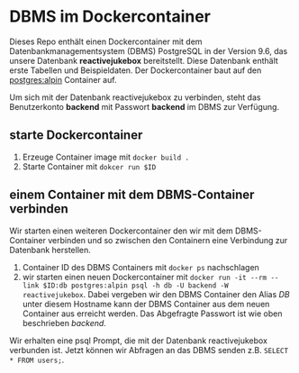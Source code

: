 # DBMS im Dockercontainer
Dieses Repo enthält einen Dockercontainer mit dem Datenbankmanagementsystem (DBMS) PostgreSQL in der Version 9.6, das unsere Datenbank __reactivejukebox__ bereitstellt.
Diese Datenbank enthält erste Tabellen und Beispieldaten.
Der Dockercontainer baut auf den [postgres:alpin](https://hub.docker.com/_/postgres/) Container auf.

Um sich mit der Datenbank reactivejukebox zu verbinden, steht das Benutzerkonto __backend__ mit Passwort __backend__ im DBMS zur Verfügung.

## starte Dockercontainer
1. Erzeuge Container image mit `docker build .`
2. Starte Container mit `dokcer run $ID`

## einem Container mit dem DBMS-Container verbinden
Wir starten einen weiteren Dockercontainer den wir mit dem DBMS-Container verbinden und so zwischen den Containern eine Verbindung zur Datenbank herstellen.

1. Container ID des DBMS Containers mit `docker ps` nachschlagen
2. wir starten einen neuen Dockercontainer mit `docker run -it --rm --link $ID:db postgres:alpin psql -h db -U backend -W reactivejukebox`. Dabei vergeben wir den DBMS Container den Alias *DB* unter diesem Hostname kann der DBMS Container aus dem neuen Container aus erreicht werden. Das Abgefragte Passwort ist wie oben beschrieben *backend*.

Wir erhalten eine psql Prompt, die mit der Datenbank reactivejukebox verbunden ist. Jetzt können wir Abfragen an das DBMS senden z.B. `SELECT * FROM users;`.

